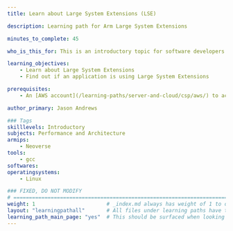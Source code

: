 ```yaml
---
title: Learn about Large System Extensions (LSE)

description: Learning path for Arm Large System Extensions

minutes_to_complete: 45

who_is_this_for: This is an introductory topic for software developers to want to learn about Large System Extensions and use them in an application.

learning_objectives:
    - Learn about Large System Extensions
    - Find out if an application is using Large System Extensions

prerequisites:
    - An [AWS account](/learning-paths/server-and-cloud/csp/aws/) to access different AWS Graviton instance types. Other Arm Linux machines can be substituted as needed.

author_primary: Jason Andrews

### Tags
skilllevels: Introductory
subjects: Performance and Architecture
armips:
    - Neoverse
tools:
    - gcc
softwares: 
operatingsystems:
    - Linux 

### FIXED, DO NOT MODIFY
# ================================================================================
weight: 1                       # _index.md always has weight of 1 to order correctly
layout: "learningpathall"       # All files under learning paths have this same wrapper
learning_path_main_page: "yes"  # This should be surfaced when looking for related content. Only set for _index.md of learning path content.
---
```

